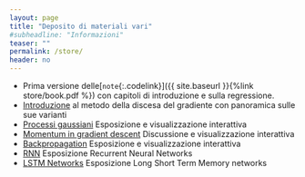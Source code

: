 ```yaml
---
layout: page
title: "Deposito di materiali vari"
#subheadline: "Informazioni"
teaser: ""
permalink: /store/
header: no
---
```



* Prima versione delle[`note`{:.codelink}]({{ site.baseurl }}{%link store/book.pdf %}) con capitoli di introduzione e sulla regressione.
* [Introduzione](http://ruder.io/optimizing-gradient-descent/) al metodo della discesa del gradiente con panoramica sulle sue varianti 
* [Processi gaussiani](https://distill.pub/2019/visual-exploration-gaussian-processes/) Esposizione e visualizzazione interattiva 
* [Momentum in gradient descent](https://distill.pub/2017/momentum/) Discussione e visualizzazione interattiva 
* [Backpropagation](https://www.youtube.com/watch?v=tIeHLnjs5U8) Esposizione e visualizzazione interattiva
* [RNN](http://karpathy.github.io/2015/05/21/rnn-effectiveness/) Esposizione Recurrent Neural Networks
* [LSTM Networks](http://colah.github.io/posts/2015-08-Understanding-LSTMs/) Esposizione Long Short Term Memory networks 



